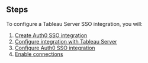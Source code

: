 ## Steps

To configure a Tableau Server SSO integration, you will:

1. [Create Auth0 SSO integration](#create-auth0-sso-integration)
2. [Configure integration with Tableau Server](#configure-integration-with-tableau-server)
3. [Configure Auth0 SSO integration](#configure-auth0-sso-integration)
4. [Enable connections](#enable-connections)
